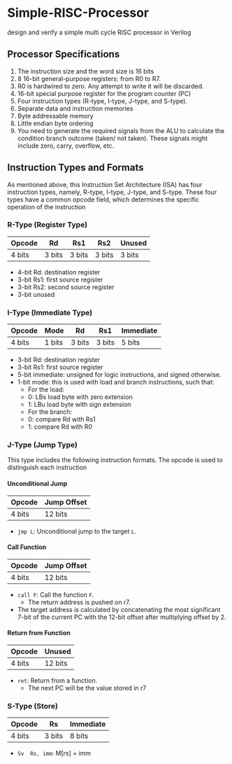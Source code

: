 # Simple-RISC-Processor
design and verify a simple multi cycle RISC processor in Verilog


## Processor Specifications
1. The instruction size and the word size is 16 bits 
2. 8 16-bit general-purpose registers: from R0 to R7.  
3. R0 is hardwired to zero. Any attempt to write it will be discarded.  
4. 16-bit special purpose register for the program counter (PC) 
5. Four instruction types (R-type, I-type, J-type, and S-type).  
6. Separate data and instruction memories 
7. Byte addressable memory 
8. Little endian byte ordering 
9. You need to generate the required signals from the ALU to calculate the condition branch outcome (taken/ not taken). These signals might include zero, carry, overflow, etc. 


## Instruction Types and Formats

As mentioned above, this Instruction Set Architecture (ISA) has four instruction types, namely, R-type, I-type, J-type, and S-type. These four types have a common opcode field, which determines the specific operation of the 
instruction 

### R-Type (Register Type)

| Opcode | Rd   | Rs1  | Rs2  | Unused |
|--------|------|------|------|--------|
| 4 bits | 3 bits| 3 bits | 3 bits | 3 bits |

- 4-bit Rd: destination register
- 3-bit Rs1: first source register
- 3-bit Rs2: second source register
- 3-bit unused

### I-Type (Immediate Type)

| Opcode | Mode   | Rd  | Rs1 | Immediate |
|--------|------|------|-----------|------|
| 4 bits | 1 bits | 3 bits | 3 bits  | 5 bits|

- 3-bit Rd: destination register 
- 3-bit Rs1: first source register 
- 5-bit immediate: unsigned for logic instructions, and signed otherwise.  
- 1-bit mode: this is used with load and branch instructions, such that: 
  * For the load: 
  - 0: LBs load byte with zero extension 
  - 1: LBu load byte with sign extension 
  * For the branch: 
  - 0: compare Rd with Rs1 
  - 1: compare Rd with R0 


### J-Type (Jump Type)
This type includes the following instruction formats. The opcode is used to distinguish each instruction

#### Unconditional Jump
| Opcode | Jump Offset |
|--------|-------------|
| 4 bits | 12 bits     |

- `jmp L`: Unconditional jump to the target `L`.

#### Call Function
| Opcode | Jump Offset |
|--------|-----------------|
| 4 bits | 12 bits         |

- `call F`: Call the function `F`.
  -  The return address is pushed on r7.
- The target address is calculated by concatenating the most significant 7-bit of the current PC with the 12-bit offset after multiplying offset by 2.  

#### Return from Function
| Opcode | Unused |
|--------|--------|
| 4 bits | 12 bits |

- `ret`: Return from a function.
  - The next PC will be the value stored in r7 


### S-Type (Store)
| Opcode | Rs | Immediate  |
|--------|----|------------------|
| 4 bits| 3 bits | 8 bits        |


- `Sv  Rs, imm`:  M[rs] = imm 
